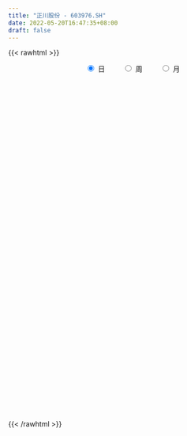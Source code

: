 ```yaml
---
title: "正川股份 - 603976.SH"
date: 2022-05-20T16:47:35+08:00
draft: false
---
```

{{< rawhtml >}}
    <div style="text-align: center">
        <label style="padding: 1rem;"><input style="margin-right: .5rem" type="radio" name="period" value="D" checked onclick="period_change(this)">日</label>
        <label style="padding: 1rem;"><input style="margin-right: .5rem" type="radio" name="period" value="W" onclick="period_change(this)">周</label>
        <label style="padding: 1rem;"><input style="margin-right: .5rem" type="radio" name="period" value="M" onclick="period_change(this)">月</label>
    </div>
    <div id="chart" style="height: 700px;"></div> 
    <script type="text/javascript">
        const D_v = [36242.34,33178.88,74310.54,69228.46,58680.79,52263.62,34150.06,30809.09,25345.09,22930.46,31707.57,29933.11,36006.37,28295.2,57110.37,65118.75,61621.91,71268.97,39279.17,31324.7,23422.1,16969.8,14783.6,17446.36,16850.04,17268.92,13577.2,12966.2,17384.0,15277.12,26949.19,16673.7,12504.79,11638.0,14075.2,11157.79,11995.8,16326.6,8826.4,15040.6,18112.0,13723.0,9884.0,9890.87,24323.67,16156.0,11538.6,8828.67,15627.87,11372.2,12186.2,14335.4,19395.67,21422.91,20426.4,37076.8,44767.4,53085.8,51595.8,83136.41,69152.92,58910.6,47318.8,29168.0,24895.31,27414.0,19342.8,23779.2,17626.8,23591.0,15110.6,14931.0,15449.0,15750.4,16346.0,13807.2,14582.0,13270.2,14049.03,38254.7,38631.83,25643.2,15574.0,13052.0,10934.63,12266.2,8456.0,11638.0,11105.0,10674.0,12709.0,11448.51,9716.0,6162.0,7449.0,8405.3,10703.3,6664.0,9351.0,5250.0,7481.8,6913.3,7074.83,7765.0,14251.9,9642.5,6410.0,4655.6,6096.0,4873.0,4849.0,5844.4,37437.0,63603.0,55134.3,33464.21,43066.01,41074.0,39434.01,27238.0,26557.54,24872.02,17162.81,23085.0,17114.63,15374.0,20879.03,41459.6,28861.4,23977.03,10767.84,13071.19,12235.19,13546.0,13502.4,34589.43,53785.19,68895.23,48867.19,34571.01,21837.01,24167.41,22062.81,13789.0,18085.39,13040.39,15333.39,21731.79,17024.6,19304.0,15543.8,14303.0,11421.0,9856.0,12629.2,15973.81,17758.81,12387.21,23679.25,13600.73,16143.0,17631.21,16051.0,12226.0,33239.94,21605.0,32234.0,24040.73,21225.4,46280.63,28132.0,34420.0,14855.0,20969.0,17789.0,10151.0,12986.0,14598.0,16204.0,15285.0,8620.89,8836.0,7173.21,7845.0,10000.0,8626.0,8650.0,8860.0,8673.0,8659.4,10657.0,8399.0,6891.0,13660.0,14202.0,8181.0,6737.0,8485.0,6340.8,10130.32,8076.0,13260.0,15271.53,18557.0,22228.27,22101.49,13053.0,14523.74,14269.0,9216.0,11262.4,10188.4,6455.61,10827.0,8609.3,6059.0,6728.0,6856.0,10057.0,6984.0,9912.0,9064.6,6461.0,8368.0,6197.0,5100.0,7367.0,7386.0,6550.0,6776.0,5964.0,8522.4,6964.4,11205.0,14811.24,20797.4,14551.0,20741.73,16688.56,14862.52,9610.0,11926.0,12211.4,8198.0,6982.0,8079.0,5984.0,7318.0,5905.0,8792.99]
const D_histogram = [0.0,0.0714757835,0.3076476847,0.4597439869,0.531615221,0.4684515894,0.3873500065,0.2371089358,0.1778651908,0.0513599197,0.0028064245,-0.0268965583,-0.0029608947,-0.0232347619,0.0173276393,-0.1046177408,-0.3613557783,-0.7016987163,-0.889293532,-0.8952593839,-0.8769279387,-0.8538168665,-0.7854940344,-0.7416787742,-0.7470160027,-0.6886430596,-0.5669393755,-0.445090487,-0.2806604083,-0.1760170055,-0.0424553512,-0.0068012605,0.0249831486,0.0621916329,0.045824354,0.045131806,0.0580263755,0.0077912717,-0.0021772658,-0.0387104543,0.0256194791,0.0221024622,0.0163994115,0.0370293782,0.1380925329,0.1652561583,0.1583402623,0.1485727582,0.0689064224,0.0528326577,0.0632997956,0.0399315015,-0.058393384,-0.1913922227,-0.3661573783,-0.2482273345,-0.12093657,0.0964452422,0.3146448577,0.6839365755,0.8308982239,0.854437,0.7221304912,0.6046466966,0.4942141317,0.3711657788,0.2521962968,0.1414451426,0.0368612169,-0.1292963681,-0.2159139772,-0.2540264867,-0.315957762,-0.2714270052,-0.2244249587,-0.2193078521,-0.2510608176,-0.2966665255,-0.2955574902,-0.1350032034,0.0152711945,0.0280218276,0.0087261435,0.0430882084,0.0625954932,0.0563105784,0.0544823875,0.0426557124,0.0525265294,0.0287728564,-0.0282780773,-0.0603860985,-0.0865267772,-0.0920434523,-0.0751999497,-0.0731328614,-0.0719727225,-0.0795741142,-0.1310159956,-0.1284452396,-0.0765461802,-0.0530729869,-0.0383152891,0.0002877124,0.0913791509,0.0967904481,0.0990489494,0.1047307822,0.0922382633,0.0885825374,0.097475227,0.113544685,0.3168060954,0.500297633,0.6114989873,0.6063495026,0.642671489,0.5497321133,0.5395756411,0.4944546601,0.3884518282,0.2547045047,0.1763685744,0.1409351876,0.0784071732,0.0415628388,0.0386076641,0.1009946667,0.0814972318,-0.0248635115,-0.0811188399,-0.1136841842,-0.1434747531,-0.1492158153,-0.1462620066,-0.0668422973,0.0660664414,0.2828190905,0.3167545209,0.2629588868,0.2144699147,0.096055264,-0.0608370617,-0.1383949147,-0.1758862023,-0.1807928945,-0.1646069129,-0.1114230633,-0.1301193089,-0.1836574764,-0.199011013,-0.2178906672,-0.2189869817,-0.2026368673,-0.217866577,-0.2841419886,-0.2340620534,-0.1750477731,-0.108022862,-0.0551988094,-0.0030698918,0.0510030547,0.0242097382,0.0425305282,0.0867942711,0.1231023483,0.1828725425,0.1918951473,0.142672733,0.2034265296,0.2069329055,0.0711558164,-0.0390286474,-0.1770849213,-0.3390098416,-0.4338819864,-0.4960807304,-0.5391527802,-0.6216330333,-0.5565089036,-0.4514306789,-0.3347239467,-0.2371435766,-0.1669750686,-0.1702542248,-0.1564677009,-0.1023565282,-0.033870249,0.0011843268,0.0498203089,0.129194613,0.1416930994,0.1649038179,0.1141022595,0.1341860741,0.1316086096,0.119129883,0.1186968176,0.118545964,0.1029934739,0.0777299039,-0.0430942694,-0.2154674244,-0.2000250123,-0.0761515336,-0.0138037418,-0.0481391624,-0.0607538525,-0.0027951123,0.035738984,0.0970108573,0.0925200521,0.0915073821,0.0714594328,0.0333486724,0.0037072584,-0.0056786216,-0.0031401125,0.0073846334,0.0357481515,0.0667043838,0.0190151428,-0.0155223436,-0.0642213867,-0.0610232873,-0.0910578233,-0.0935530376,-0.113542824,-0.1017097033,-0.0620227992,-0.0285147797,-0.0937449093,-0.1572404591,-0.3040302595,-0.4410325345,-0.4979808965,-0.5536013512,-0.4197789654,-0.2881477016,-0.1762587281,-0.0771021022,0.0313880943,0.1099753149,0.1801276642,0.223674381,0.2624306753,0.2706657352,0.2619129624,0.237907191,0.25802598]
const D_fast = [0.0,0.0893447293,0.4024285517,0.6694608507,0.8742358901,0.9281851558,0.9439210745,0.8529572378,0.8381797904,0.7245144993,0.6766626102,0.6402354879,0.6634309278,0.6373483701,0.6822426812,0.5341428658,0.1870658838,-0.3287017333,-0.7386199321,-0.9684006299,-1.1693011694,-1.3596443138,-1.4876949903,-1.6292994236,-1.8213906529,-1.9351784746,-1.9552096344,-1.9446333677,-1.850368391,-1.7897292396,-1.6667814231,-1.6328276475,-1.5947974513,-1.5420410588,-1.5469522492,-1.5363618456,-1.5089606822,-1.5572479681,-1.567760822,-1.6139716242,-1.543236821,-1.5412282223,-1.5428314202,-1.5129441089,-1.377357821,-1.308880156,-1.2762109864,-1.248835301,-1.3112750312,-1.3141406314,-1.2878485447,-1.3012339633,-1.4141571949,-1.5950040892,-1.8613085895,-1.8054353792,-1.7083787572,-1.4668856344,-1.1700248045,-0.6297489429,-0.2750627385,-0.0379147124,0.0103114016,0.0439892812,0.0571102492,0.026853341,-0.0290670668,-0.1044569354,-0.1998255568,-0.3983072339,-0.5389033373,-0.6405224685,-0.7814431842,-0.8047691788,-0.8138733719,-0.8635832284,-0.9581013982,-1.0778737376,-1.1506540748,-1.0238505889,-0.8697583924,-0.8500023023,-0.8671164505,-0.8219823336,-0.7868261755,-0.7790334456,-0.7672410396,-0.7684037867,-0.7454013373,-0.7619617962,-0.8260822493,-0.8732867951,-0.9210591681,-0.9495867063,-0.9515431912,-0.9677593181,-0.9845923599,-1.0120872802,-1.0962831604,-1.1258237144,-1.0930612,-1.0828562535,-1.0776773779,-1.0390024483,-0.925066222,-0.8954573129,-0.8684365742,-0.8365720459,-0.826004999,-0.8075150905,-0.7742535941,-0.7297979649,-0.4473350307,-0.1387690847,0.1253070163,0.2717449073,0.4687347659,0.5132284185,0.6379658567,0.7164585406,0.7075686658,0.6374974685,0.6032536818,0.6030540918,0.5601278708,0.533674246,0.5403709874,0.6280066567,0.6288835297,0.5163069085,0.4397718701,0.3787854797,0.3131262226,0.2700812065,0.2364695136,0.2991786486,0.4486039976,0.7360614193,0.84918548,0.8611295676,0.8662580742,0.7718572395,0.5997556484,0.4875990667,0.4061362285,0.3560313127,0.331065566,0.3563936498,0.3051675769,0.2057150404,0.1406087506,0.0672564295,0.0114133696,-0.0228957328,-0.0925920867,-0.2299029955,-0.2383385736,-0.2230862366,-0.1830670411,-0.1440426908,-0.0926812461,-0.025857536,-0.0465984179,-0.0176449959,0.0483173148,0.1154009791,0.220889309,0.2778857006,0.2643314696,0.3759418986,0.4311815008,0.3131933658,0.1932517402,0.0109242359,-0.2357531448,-0.4390957861,-0.6253147127,-0.8031749576,-1.041063469,-1.1150665652,-1.1228460102,-1.0898202648,-1.0515257888,-1.0231010479,-1.0689437603,-1.0942741617,-1.065752121,-1.0057334041,-0.9703827465,-0.9092916873,-0.7976187299,-0.7496969686,-0.6852602956,-0.7075362892,-0.653905956,-0.6235812682,-0.6062775239,-0.577036385,-0.5475507476,-0.5373548693,-0.5431859632,-0.674783704,-0.901023715,-0.935587556,-0.8307519607,-0.7718551044,-0.8182253155,-0.8460284688,-0.7887685066,-0.7412996643,-0.6557750767,-0.6371358689,-0.6152716934,-0.6174547845,-0.6472283768,-0.6759429762,-0.6867485116,-0.6849950306,-0.6726241264,-0.6353235703,-0.5876912422,-0.6306266974,-0.6690447697,-0.7337991595,-0.7458568819,-0.7986558737,-0.8245393474,-0.8729148399,-0.8865091449,-0.8623279407,-0.8359486161,-0.924614973,-1.0274206376,-1.2502180028,-1.4974784115,-1.6789219976,-1.8729427902,-1.8440651457,-1.7844708072,-1.7166465158,-1.6367654154,-1.5204281953,-1.414347146,-1.2991628806,-1.1996975686,-1.0953336055,-1.0194321118,-0.962706644,-0.9272356176,-0.8426103336]
const D_slow = [0.0,0.0178689459,0.094780867,0.2097168638,0.342620669,0.4597335664,0.556571068,0.615848302,0.6603145996,0.6731545796,0.6738561857,0.6671320461,0.6663918225,0.660583132,0.6649150418,0.6387606066,0.5484216621,0.372996983,0.1506736,-0.073141246,-0.2923732307,-0.5058274473,-0.7022009559,-0.8876206495,-1.0743746501,-1.246535415,-1.3882702589,-1.4995428806,-1.5697079827,-1.6137122341,-1.6243260719,-1.626026387,-1.6197805999,-1.6042326917,-1.5927766032,-1.5814936516,-1.5669870578,-1.5650392398,-1.5655835563,-1.5752611698,-1.5688563001,-1.5633306845,-1.5592308317,-1.5499734871,-1.5154503539,-1.4741363143,-1.4345512487,-1.3974080592,-1.3801814536,-1.3669732891,-1.3511483402,-1.3411654649,-1.3557638109,-1.4036118665,-1.4951512111,-1.5572080447,-1.5874421872,-1.5633308767,-1.4846696622,-1.3136855184,-1.1059609624,-0.8923517124,-0.7118190896,-0.5606574155,-0.4371038825,-0.3443124378,-0.2812633636,-0.245902078,-0.2366867738,-0.2690108658,-0.3229893601,-0.3864959818,-0.4654854223,-0.5333421736,-0.5894484132,-0.6442753763,-0.7070405806,-0.781207212,-0.8550965846,-0.8888473854,-0.8850295868,-0.8780241299,-0.875842594,-0.8650705419,-0.8494216686,-0.835344024,-0.8217234272,-0.8110594991,-0.7979278667,-0.7907346526,-0.797804172,-0.8129006966,-0.8345323909,-0.857543254,-0.8763432414,-0.8946264568,-0.9126196374,-0.9325131659,-0.9652671648,-0.9973784747,-1.0165150198,-1.0297832665,-1.0393620888,-1.0392901607,-1.016445373,-0.992247761,-0.9674855236,-0.9413028281,-0.9182432622,-0.8960976279,-0.8717288211,-0.8433426499,-0.764141126,-0.6390667178,-0.486191971,-0.3346045953,-0.1739367231,-0.0365036948,0.0983902155,0.2220038806,0.3191168376,0.3827929638,0.4268851074,0.4621189043,0.4817206976,0.4921114073,0.5017633233,0.52701199,0.5473862979,0.54117042,0.52089071,0.492469664,0.4566009757,0.4192970219,0.3827315202,0.3660209459,0.3825375562,0.4532423289,0.5324309591,0.5981706808,0.6517881595,0.6758019755,0.66059271,0.6259939814,0.5820224308,0.5368242072,0.4956724789,0.4678167131,0.4352868859,0.3893725168,0.3396197635,0.2851470967,0.2304003513,0.1797411345,0.1252744903,0.0542389931,-0.0042765202,-0.0480384635,-0.075044179,-0.0888438814,-0.0896113543,-0.0768605907,-0.0708081561,-0.0601755241,-0.0384769563,-0.0077013692,0.0380167664,0.0859905533,0.1216587365,0.1725153689,0.2242485953,0.2420375494,0.2322803876,0.1880091572,0.1032566968,-0.0052137998,-0.1292339824,-0.2640221774,-0.4194304357,-0.5585576616,-0.6714153314,-0.755096318,-0.8143822122,-0.8561259793,-0.8986895355,-0.9378064608,-0.9633955928,-0.9718631551,-0.9715670734,-0.9591119961,-0.9268133429,-0.891390068,-0.8501641135,-0.8216385487,-0.7880920301,-0.7551898777,-0.725407407,-0.6957332026,-0.6660967116,-0.6403483431,-0.6209158671,-0.6316894345,-0.6855562906,-0.7355625437,-0.7546004271,-0.7580513625,-0.7700861531,-0.7852746163,-0.7859733943,-0.7770386483,-0.752785934,-0.729655921,-0.7067790755,-0.6889142173,-0.6805770492,-0.6796502346,-0.68106989,-0.6818549181,-0.6800087598,-0.6710717219,-0.6543956259,-0.6496418402,-0.6535224261,-0.6695777728,-0.6848335946,-0.7075980504,-0.7309863098,-0.7593720158,-0.7847994417,-0.8003051415,-0.8074338364,-0.8308700637,-0.8701801785,-0.9461877434,-1.056445877,-1.1809411011,-1.3193414389,-1.4242861803,-1.4963231057,-1.5403877877,-1.5596633132,-1.5518162896,-1.5243224609,-1.4792905449,-1.4233719496,-1.3577642808,-1.290097847,-1.2246196064,-1.1651428086,-1.1006363136]
const D_data = [['2021-05-11', 44.55, 44.46, 42.72, 44.55],['2021-05-12', 43.84, 45.58, 43.61, 46.1],['2021-05-13', 45.05, 48.64, 44.66, 50.0],['2021-05-14', 48.0, 48.97, 47.4, 50.41],['2021-05-17', 49.95, 49.01, 48.87, 50.98],['2021-05-18', 49.01, 47.8, 46.21, 49.01],['2021-05-19', 47.8, 47.6, 47.12, 48.46],['2021-05-20', 46.8, 46.44, 46.18, 47.99],['2021-05-21', 46.46, 47.27, 45.55, 47.3],['2021-05-24', 46.89, 46.11, 46.0, 46.94],['2021-05-25', 47.4, 46.73, 46.5, 47.97],['2021-05-26', 46.0, 46.84, 45.5, 47.58],['2021-05-27', 46.5, 47.58, 45.98, 47.8],['2021-05-28', 47.58, 47.12, 47.01, 47.97],['2021-05-31', 47.6, 48.03, 47.59, 48.94],['2021-06-01', 43.81, 45.83, 43.81, 46.87],['2021-06-02', 45.38, 43.01, 43.0, 45.5],['2021-06-03', 42.9, 39.98, 39.28, 42.9],['2021-06-04', 40.0, 39.86, 39.13, 40.67],['2021-06-07', 39.3, 40.9, 39.25, 41.17],['2021-06-08', 41.19, 40.5, 40.0, 41.39],['2021-06-09', 40.86, 39.92, 39.73, 40.86],['2021-06-10', 39.92, 39.99, 39.7, 40.19],['2021-06-11', 40.04, 39.26, 39.16, 40.05],['2021-06-15', 39.23, 38.01, 38.0, 39.23],['2021-06-16', 37.76, 38.21, 37.76, 39.36],['2021-06-17', 38.21, 38.8, 38.02, 38.83],['2021-06-18', 38.84, 38.85, 38.33, 39.3],['2021-06-21', 38.94, 39.65, 38.93, 39.71],['2021-06-22', 40.0, 39.22, 38.93, 40.67],['2021-06-23', 39.5, 39.91, 38.6, 40.86],['2021-06-24', 39.94, 38.89, 38.86, 39.94],['2021-06-25', 38.9, 38.8, 38.3, 39.1],['2021-06-28', 38.7, 38.86, 38.38, 39.37],['2021-06-29', 39.1, 38.06, 38.03, 39.1],['2021-06-30', 38.05, 38.02, 37.8, 38.38],['2021-07-01', 38.4, 38.04, 38.0, 38.66],['2021-07-02', 38.04, 36.95, 36.75, 38.35],['2021-07-05', 36.95, 37.07, 36.66, 37.37],['2021-07-06', 37.1, 36.37, 36.0, 37.28],['2021-07-07', 36.36, 37.48, 36.06, 38.1],['2021-07-08', 37.48, 36.59, 36.55, 37.5],['2021-07-09', 36.6, 36.33, 36.24, 36.9],['2021-07-12', 36.33, 36.5, 36.18, 36.66],['2021-07-13', 36.52, 37.69, 36.52, 38.0],['2021-07-14', 37.69, 37.02, 36.88, 37.79],['2021-07-15', 37.3, 36.57, 36.35, 37.3],['2021-07-16', 36.55, 36.41, 36.35, 36.72],['2021-07-19', 36.36, 35.18, 35.0, 36.63],['2021-07-20', 35.18, 35.57, 35.17, 36.0],['2021-07-21', 36.0, 35.74, 35.37, 36.0],['2021-07-22', 35.71, 35.13, 35.06, 35.71],['2021-07-23', 35.14, 33.66, 33.56, 35.27],['2021-07-26', 33.66, 32.3, 31.6, 33.78],['2021-07-27', 32.51, 30.51, 30.4, 32.86],['2021-07-28', 30.06, 33.56, 29.27, 33.56],['2021-07-29', 33.56, 33.97, 32.23, 35.56],['2021-07-30', 33.6, 35.8, 32.3, 37.28],['2021-08-02', 36.4, 36.94, 36.4, 37.88],['2021-08-03', 36.48, 40.63, 35.96, 40.63],['2021-08-04', 40.58, 39.68, 38.5, 40.58],['2021-08-05', 39.68, 39.13, 39.0, 42.13],['2021-08-06', 38.94, 37.4, 36.71, 39.0],['2021-08-09', 37.3, 37.35, 36.68, 37.96],['2021-08-10', 37.21, 37.19, 36.73, 37.89],['2021-08-11', 37.2, 36.69, 36.24, 37.2],['2021-08-12', 36.35, 36.29, 36.18, 36.95],['2021-08-13', 36.55, 35.89, 35.06, 36.55],['2021-08-16', 35.77, 35.42, 35.29, 36.46],['2021-08-17', 35.42, 33.84, 33.7, 35.58],['2021-08-18', 33.66, 33.97, 33.51, 34.56],['2021-08-19', 33.97, 34.0, 33.71, 34.49],['2021-08-20', 33.67, 33.14, 32.7, 34.07],['2021-08-23', 33.14, 34.12, 33.05, 34.46],['2021-08-24', 34.07, 34.12, 34.04, 34.78],['2021-08-25', 33.7, 33.47, 33.36, 34.12],['2021-08-26', 33.76, 32.65, 32.52, 33.76],['2021-08-27', 32.65, 31.94, 31.9, 32.99],['2021-08-30', 32.0, 32.05, 31.7, 32.88],['2021-08-31', 32.02, 34.19, 31.99, 34.5],['2021-09-01', 34.2, 34.73, 33.5, 35.8],['2021-09-02', 34.2, 33.34, 33.3, 34.2],['2021-09-03', 33.3, 32.81, 32.73, 33.6],['2021-09-06', 32.81, 33.42, 32.5, 33.78],['2021-09-07', 33.5, 33.3, 33.03, 33.69],['2021-09-08', 33.11, 32.94, 32.8, 33.55],['2021-09-09', 32.77, 32.9, 32.75, 33.16],['2021-09-10', 32.72, 32.66, 32.35, 33.07],['2021-09-13', 32.9, 32.85, 32.7, 33.31],['2021-09-14', 32.4, 32.31, 32.3, 32.99],['2021-09-15', 32.33, 31.56, 31.36, 32.33],['2021-09-16', 31.0, 31.48, 31.0, 32.2],['2021-09-17', 31.85, 31.22, 30.88, 31.85],['2021-09-22', 31.2, 31.2, 30.79, 31.5],['2021-09-23', 31.15, 31.32, 31.15, 31.73],['2021-09-24', 31.24, 31.0, 30.88, 31.44],['2021-09-27', 30.6, 30.81, 30.6, 31.65],['2021-09-28', 30.58, 30.49, 30.3, 30.82],['2021-09-29', 30.31, 29.56, 29.52, 30.58],['2021-09-30', 30.12, 29.86, 29.69, 30.21],['2021-10-08', 29.86, 30.4, 29.7, 30.41],['2021-10-11', 30.33, 30.05, 29.92, 30.77],['2021-10-12', 30.16, 29.86, 29.71, 30.38],['2021-10-13', 29.86, 30.14, 29.67, 30.4],['2021-10-14', 30.14, 31.04, 30.06, 31.32],['2021-10-15', 30.81, 30.16, 30.15, 30.91],['2021-10-18', 30.47, 30.08, 29.79, 30.47],['2021-10-19', 29.9, 30.09, 29.9, 30.21],['2021-10-20', 30.09, 29.79, 29.71, 30.12],['2021-10-21', 29.75, 29.8, 29.73, 30.13],['2021-10-22', 29.83, 29.92, 29.8, 30.09],['2021-10-25', 29.85, 30.04, 29.85, 30.24],['2021-10-26', 30.65, 33.04, 30.61, 33.04],['2021-10-27', 33.48, 34.07, 32.1, 34.5],['2021-10-28', 33.41, 34.33, 32.53, 35.67],['2021-10-29', 34.35, 33.59, 33.2, 34.35],['2021-11-01', 33.45, 34.66, 32.77, 35.28],['2021-11-02', 34.0, 33.35, 33.04, 35.55],['2021-11-03', 33.33, 34.55, 33.32, 35.0],['2021-11-04', 34.82, 34.4, 34.04, 34.93],['2021-11-05', 34.3, 33.62, 33.33, 34.4],['2021-11-08', 33.31, 32.93, 32.01, 33.31],['2021-11-09', 32.91, 33.28, 32.66, 33.47],['2021-11-10', 33.28, 33.7, 32.87, 34.18],['2021-11-11', 33.61, 33.25, 33.25, 34.08],['2021-11-12', 33.48, 33.42, 32.78, 33.53],['2021-11-15', 33.42, 33.84, 33.39, 34.2],['2021-11-16', 33.78, 34.95, 33.55, 35.3],['2021-11-17', 34.7, 34.19, 33.9, 35.09],['2021-11-18', 33.75, 32.86, 32.82, 33.9],['2021-11-19', 32.7, 33.08, 32.55, 33.21],['2021-11-22', 33.07, 33.13, 32.55, 33.29],['2021-11-23', 33.18, 32.96, 32.8, 33.53],['2021-11-24', 32.83, 33.11, 32.6, 33.26],['2021-11-25', 33.0, 33.15, 32.88, 33.4],['2021-11-26', 33.4, 34.3, 33.2, 34.52],['2021-11-29', 35.51, 35.6, 34.83, 37.3],['2021-11-30', 35.6, 37.8, 35.03, 39.0],['2021-12-01', 37.0, 36.5, 36.5, 38.19],['2021-12-02', 35.86, 35.66, 35.57, 36.86],['2021-12-03', 35.66, 35.73, 35.15, 35.92],['2021-12-06', 35.28, 34.62, 34.34, 35.64],['2021-12-07', 34.5, 33.5, 33.2, 34.8],['2021-12-08', 33.72, 33.87, 33.06, 33.93],['2021-12-09', 33.83, 34.02, 33.7, 34.54],['2021-12-10', 34.02, 34.25, 33.8, 34.54],['2021-12-13', 34.3, 34.48, 33.62, 34.76],['2021-12-14', 34.47, 35.09, 34.46, 35.78],['2021-12-15', 35.09, 34.25, 34.25, 35.36],['2021-12-16', 34.1, 33.55, 33.47, 34.5],['2021-12-17', 33.53, 33.74, 33.13, 33.95],['2021-12-20', 33.72, 33.48, 33.47, 34.34],['2021-12-21', 33.0, 33.51, 32.88, 33.67],['2021-12-22', 33.21, 33.63, 33.2, 33.76],['2021-12-23', 33.61, 33.09, 33.01, 33.71],['2021-12-24', 33.02, 32.04, 32.03, 33.09],['2021-12-27', 32.04, 33.25, 32.04, 33.61],['2021-12-28', 33.26, 33.49, 32.97, 33.7],['2021-12-29', 33.3, 33.81, 33.18, 34.79],['2021-12-30', 33.82, 33.88, 33.75, 34.4],['2021-12-31', 34.18, 34.12, 34.02, 34.65],['2022-01-04', 34.51, 34.44, 34.0, 34.55],['2022-01-05', 34.69, 33.52, 33.33, 34.69],['2022-01-06', 33.64, 34.08, 33.27, 34.11],['2022-01-07', 34.07, 34.62, 33.79, 35.65],['2022-01-10', 35.2, 34.82, 34.21, 35.48],['2022-01-11', 34.77, 35.5, 34.36, 35.66],['2022-01-12', 35.58, 35.21, 34.89, 35.79],['2022-01-13', 35.0, 34.52, 34.36, 35.31],['2022-01-14', 34.61, 36.09, 34.12, 36.49],['2022-01-17', 36.09, 35.74, 35.11, 36.3],['2022-01-18', 35.5, 33.78, 33.63, 35.79],['2022-01-19', 33.53, 33.48, 33.31, 34.11],['2022-01-20', 33.64, 32.4, 32.34, 34.14],['2022-01-21', 32.38, 31.1, 31.05, 32.57],['2022-01-24', 31.11, 30.94, 30.57, 31.48],['2022-01-25', 31.72, 30.54, 30.25, 31.77],['2022-01-26', 30.54, 30.05, 29.62, 31.09],['2022-01-27', 30.0, 28.7, 28.69, 30.17],['2022-01-28', 28.89, 29.96, 28.89, 30.52],['2022-02-07', 30.32, 30.43, 30.16, 30.7],['2022-02-08', 31.25, 30.76, 30.03, 31.25],['2022-02-09', 30.76, 30.76, 30.36, 30.83],['2022-02-10', 30.83, 30.59, 30.25, 31.18],['2022-02-11', 30.6, 29.59, 29.5, 30.6],['2022-02-14', 29.17, 29.57, 29.17, 30.1],['2022-02-15', 29.57, 30.02, 29.57, 30.22],['2022-02-16', 30.14, 30.34, 29.9, 30.55],['2022-02-17', 30.31, 30.05, 29.96, 30.49],['2022-02-18', 29.88, 30.33, 29.69, 30.49],['2022-02-21', 30.18, 31.0, 30.18, 31.17],['2022-02-22', 30.83, 30.39, 30.1, 30.84],['2022-02-23', 30.4, 30.62, 30.22, 30.75],['2022-02-24', 30.56, 29.61, 29.3, 30.78],['2022-02-25', 29.32, 30.4, 29.32, 30.71],['2022-02-28', 30.31, 30.16, 29.66, 30.78],['2022-03-01', 30.14, 29.99, 29.7, 30.5],['2022-03-02', 29.77, 30.1, 29.45, 30.25],['2022-03-03', 30.13, 30.1, 30.01, 30.58],['2022-03-04', 29.85, 29.86, 29.72, 30.66],['2022-03-07', 29.86, 29.61, 29.44, 30.2],['2022-03-08', 29.5, 27.94, 27.55, 29.5],['2022-03-09', 28.14, 26.3, 25.52, 28.15],['2022-03-10', 27.01, 27.96, 27.01, 28.32],['2022-03-11', 27.9, 29.48, 27.46, 29.75],['2022-03-14', 29.48, 29.07, 29.0, 30.71],['2022-03-15', 28.98, 27.8, 27.8, 29.48],['2022-03-16', 27.99, 27.79, 26.32, 28.46],['2022-03-17', 27.81, 28.66, 27.81, 29.28],['2022-03-18', 28.67, 28.58, 28.2, 28.89],['2022-03-21', 28.56, 29.08, 28.56, 29.44],['2022-03-22', 29.12, 28.38, 28.06, 29.28],['2022-03-23', 28.38, 28.38, 28.0, 28.61],['2022-03-24', 28.05, 28.05, 27.7, 28.35],['2022-03-25', 28.3, 27.61, 27.59, 28.57],['2022-03-28', 27.69, 27.45, 27.01, 27.91],['2022-03-29', 27.45, 27.5, 27.16, 27.89],['2022-03-30', 27.6, 27.53, 27.13, 27.69],['2022-03-31', 27.5, 27.57, 27.31, 28.4],['2022-04-01', 27.42, 27.82, 27.12, 27.94],['2022-04-06', 27.83, 27.96, 27.56, 28.57],['2022-04-07', 27.85, 26.87, 26.75, 28.02],['2022-04-08', 26.8, 26.72, 26.3, 27.17],['2022-04-11', 26.91, 26.19, 26.02, 27.48],['2022-04-12', 26.2, 26.57, 25.76, 26.6],['2022-04-13', 26.51, 25.92, 25.8, 26.51],['2022-04-14', 26.05, 26.0, 25.84, 26.34],['2022-04-15', 25.83, 25.53, 25.4, 25.94],['2022-04-18', 25.5, 25.71, 24.6, 25.96],['2022-04-19', 25.7, 26.02, 25.31, 26.3],['2022-04-20', 26.1, 25.99, 25.81, 26.3],['2022-04-21', 24.84, 24.5, 24.28, 25.99],['2022-04-22', 24.6, 23.95, 23.63, 24.76],['2022-04-25', 24.06, 22.02, 21.91, 24.06],['2022-04-26', 22.1, 20.93, 20.9, 22.47],['2022-04-27', 20.72, 20.87, 19.6, 20.93],['2022-04-28', 20.67, 19.98, 19.73, 20.94],['2022-04-29', 20.13, 21.98, 20.13, 21.98],['2022-05-05', 22.23, 22.18, 21.53, 22.47],['2022-05-06', 21.85, 22.19, 21.58, 22.8],['2022-05-09', 22.08, 22.28, 21.8, 22.62],['2022-05-10', 22.06, 22.72, 22.0, 22.86],['2022-05-11', 23.32, 22.69, 22.58, 23.39],['2022-05-12', 22.51, 22.89, 22.08, 23.06],['2022-05-13', 23.19, 22.82, 22.5, 23.28],['2022-05-16', 22.89, 22.98, 22.81, 23.45],['2022-05-17', 23.04, 22.75, 22.33, 23.1],['2022-05-18', 22.75, 22.57, 22.55, 23.23],['2022-05-19', 22.48, 22.32, 22.1, 22.51],['2022-05-20', 22.29, 22.9, 22.21, 23.13]]
const W_v = [494.9,11079.79,521103.75,309535.77,155283.06,106635.28,340197.28,179684.28,102685.3,96099.08,109048.52,98490.05,51552.4,49235.09,48766.6,41819.97,64923.84,91493.99,39033.5,101733.14,139789.91,59246.2,45951.44,46219.86,15024.51,9130.86,37277.98,72054.68,55004.74,80256.07,93403.59,116570.28,171271.38,108786.32,82522.96,106282.13,252537.67,101216.42,130804.66,149958.17,90104.52,68097.01,52082.07,67870.45,102360.35,116352.73,68521.12,70652.34,37884.36,42313.47,34520.49,31180.13,33101.11,37295.33,73539.04,35066.73,24707.77,36109.1,55638.16,48936.72,40595.94,58542.1,122102.79,62383.62,86777.86,286298.21,344623.71,144081.68,175971.7,108194.29,435624.61,191365.78,211480.75,269756.47,201778.54,244548.99,296450.48,249091.08,386516.83,353997.09,185289.77,147990.35,117750.89,71137.64,63479.7,23631.29,53577.79,49351.9,37189.03,39063.57,39049.35,48576.98,73521.67,39587.53,47603.72,32573.32,64083.09,210101.29,83446.41,82646.81,56983.36,173759.44,135248.1,189984.94,167897.91,163023.32,207726.18,14668.2,63450.64,148112.34,269170.42,118721.66,76783.27,174495.04,378752.12,258899.68,198359.81,118994.13,459368.17,265200.17,175318.63,188052.34,123674.95,156340.78,176324.69,117705.18,154468.51,299424.02,158506.04,123983.08,86989.4,105703.92,65631.2,75741.12,77411.4,143707.96,115570.74,173785.04,772689.14,804288.74,347266.2399999999,547009.4,639380.2,579458.1299999999,329133.03,598525.26,639953.3800000001,653463.4199999999,628021.04,786250.05,672853.8100000001,443197.95,430089.9600000001,267979.81,220998.96,197135.8,420510.63,715546.5599999999,328716.14,110255.36,765205.34,839249.1,672647.6,579605.64,517230.37,324847.48,285180.8,561707.89,496949.53,391651.42,492604.22,254572.74,285721.84,198680.16,194287.25,208434.78,155055.04,148750.49,104093.98,229451.09,168973.36,124623.03,108817.27,108221.12,426442.61,194620.71,167803.99,278838.92,415232.83,97211.81,247259.55,201248.65,148872.71,294399.17,103946.56,60662.36,88788.8,65193.39,65586.0,70737.81,72917.34,176779.31,310114.53,124599.31,86708.4,73755.8,132152.76,56346.83,55652.51,22016.3,31968.3,7481.8,45647.53,26883.6,195482.91,177369.56,97608.46,125944.9,86944.21,227955.63,91145.0,88937.58,64183.01,83569.0,79148.15,145385.76,116165.0,69224.0,42475.1,43468.4,53809.0,39874.12,77392.8,73163.23,47342.71,36684.0,25437.6,34418.0,34776.8,82106.37,31551.08,48927.4,36078.99]
const W_histogram = [0.0,0.7427674074,0.9305878502,0.9877359891,0.8863860613,0.5985684275,0.6640814329,0.4537349403,0.2528682709,0.0187125223,-0.0787185017,-0.3408835854,-0.6026976398,-0.6949651325,-0.8110429455,-0.8472488622,-0.8322247927,-0.7188300852,-0.6455915549,-0.502382981,-0.3726519051,-0.3667796891,-0.4845475135,-0.6282175685,-0.6692462208,-0.6236558623,-0.5358152347,-0.3584039979,-0.2880098253,-0.2478331997,0.0125060363,0.1210622739,0.3567611204,0.3097458539,0.3780236338,0.5119031807,0.5555157262,0.5638105973,0.5845933245,0.4097429222,0.3345946411,0.1404708595,-0.0748893585,-0.1635392533,-0.2477897732,-0.1913246695,-0.1550591699,-0.1720712506,-0.2609000505,-0.2810966801,-0.3082497406,-0.3269219995,-0.3057907158,-0.2500389296,-0.2077043833,-0.1667057484,-0.1276819021,-0.2076071919,-0.2074402276,-0.1792961239,-0.1132532281,-0.0335970343,0.0668809521,0.0892828549,0.1930836191,0.4497846355,0.5754599227,0.6186799005,0.5592729848,0.5609001213,0.5937451269,0.5983392692,0.5962257377,0.5105151124,0.3732161761,0.3775593454,0.3139351683,0.1882811352,0.251097874,0.3065490959,0.3607152024,0.3316376796,0.1685985551,0.0595752958,-0.0925670003,-0.1658696276,-0.3122016817,-0.4284948833,-0.5043944144,-0.4887230211,-0.5426040263,-0.4895754987,-0.3775328607,-0.3025394933,-0.2362810714,-0.1860330716,-0.1309334182,-0.0272451696,-0.0080444899,-0.1415769217,-0.184929485,-0.0423996501,0.098430522,0.3414206218,0.4341624873,0.5168186779,0.4818710585,0.4347508498,0.4106067138,0.5215215599,0.5808932882,0.5490604571,0.5383755253,0.6637723034,0.9829007556,0.7756213565,0.586312204,0.4054561936,0.205518807,-0.2832453316,-0.6120243676,-0.7630004511,-0.8688800964,-0.9668198386,-0.9504901625,-0.9764893808,-0.8696393102,-0.7844643573,-0.6040944573,-0.577323196,-0.5696544794,-0.4919949384,-0.428516361,-0.3781788798,-0.3030167481,-0.218716231,-0.0952433827,0.0769227054,0.5940275928,0.7213030326,0.6826850563,0.8584771974,1.2049785939,1.2632888442,1.5314785477,2.1055540813,3.8752902689,4.1044412878,4.9046030506,6.7429314937,7.3077851821,6.0243950471,4.456867081,2.9414206479,1.3515114658,-0.3865505511,-1.3136479016,-0.6534664596,-0.9836335959,-0.8480466156,0.3733649303,0.1218974449,0.1795073866,-0.3429693807,-0.5777978516,-1.3469941079,-1.9058414935,-0.9312623928,-0.6873284733,-0.862191993,-0.8579486019,-1.1421137553,-1.7547275411,-2.3661828751,-2.5491695373,-3.5559384273,-4.050081197,-4.5602186153,-4.8589398492,-4.6910313876,-4.4194395002,-4.2145713321,-3.9385073105,-3.3573732161,-2.4082300981,-1.8951256812,-1.4674551532,-0.8099181555,-0.2240852116,-0.0637535493,0.3449274528,0.5105349005,0.6128609039,0.2150188021,-0.0509278682,-0.2080222422,-0.2652064754,-0.3710386115,-0.4224730167,-0.3914804354,-0.4901606237,-0.3517586619,-0.1056732704,-0.0032262779,-0.0753060415,-0.1539082379,-0.1000247596,-0.0307925284,-0.0378238683,-0.0143433844,-0.0316491254,0.0336741233,0.0975087416,0.1568417567,0.459412511,0.6652353187,0.7834345475,0.829796737,0.9263667603,1.0606340531,1.0233639496,0.9401019701,0.7542922018,0.753459506,0.7660613114,0.8465801198,0.5512554252,0.2802822958,0.087277896,0.0238990778,0.0022771798,-0.0309727992,-0.0594865957,-0.1165867077,-0.1928123979,-0.2012854516,-0.2499906633,-0.3265332149,-0.4406558384,-0.5962349717,-0.6291610795,-0.5552472021,-0.4520769738]
const W_fast = [0.0,0.9284592593,1.3489266646,1.6530088007,1.7732553883,1.6350798614,1.866613225,1.7697004675,1.6320508658,1.4025732477,1.2854625983,0.9380766183,0.525588154,0.2595793782,-0.0592591713,-0.3072773035,-0.5003094321,-0.5666222459,-0.6547816044,-0.6371687758,-0.6006006761,-0.6864233824,-0.9253280852,-1.2260525323,-1.4343927398,-1.5447163469,-1.590829528,-1.5030192907,-1.5046275743,-1.5264092487,-1.2629435036,-1.1241216976,-0.7992325709,-0.768811374,-0.6060276856,-0.3441723435,-0.1616808665,-0.0124333461,0.1544977123,0.0820830405,0.0905834197,-0.068422647,-0.3025052047,-0.4320399128,-0.578237876,-0.5696039397,-0.5721032325,-0.6321331259,-0.7861869384,-0.876657738,-0.9808732336,-1.0812759925,-1.1365923877,-1.1433503339,-1.1529418834,-1.1536196856,-1.1465163149,-1.2783434026,-1.3300364952,-1.3467164226,-1.3089868337,-1.2377298985,-1.1205316741,-1.0758090575,-0.9237373886,-0.5545902134,-0.2850499454,-0.0871599926,-0.006748662,0.1351035047,0.3163847921,0.4705637517,0.6175066546,0.6594248075,0.6154299152,0.7141629208,0.7290225358,0.6504387864,0.7760299938,0.9081184897,1.0524633968,1.1062952939,0.9854058082,0.8912763728,0.7159923267,0.6012222925,0.3768398179,0.1534228955,-0.0485752392,-0.1550846012,-0.344616613,-0.41398196,-0.3963225372,-0.3969640431,-0.3897758891,-0.3860361572,-0.3636698583,-0.2667929021,-0.249603345,-0.4185300071,-0.5081149417,-0.3761850193,-0.2107472167,0.1175980385,0.3188805258,0.5307413859,0.6162615312,0.677829035,0.7563365774,0.9976318135,1.2022268638,1.307659147,1.4315680965,1.7229079504,2.2877615915,2.2743875315,2.23165643,2.1521644681,2.0036067832,1.4440313117,0.9622461838,0.6205199875,0.2974203182,-0.0422243837,-0.2635172483,-0.5336388117,-0.6441985687,-0.7551397051,-0.7257934194,-0.8433529571,-0.9780978604,-1.023437054,-1.0670875669,-1.1112948056,-1.1118868609,-1.0822654015,-0.9826033989,-0.7912066344,-0.1255948488,0.1820063491,0.3140596368,0.7044710773,1.3522171223,1.7263495836,2.3774089241,3.477872978,6.2164317328,7.4716930736,9.4980055991,13.0220669156,15.4138668996,15.6365755264,15.1832643305,14.4031730594,13.1511417437,11.316442089,10.0609327631,10.5577475903,9.9816720549,9.9052473813,11.2200001598,10.9990070357,11.1014938241,10.4932747115,10.1139967777,9.0080519944,7.9727442355,8.714507738,8.7866095392,8.3961980212,8.1859542618,7.6162606696,6.5649649985,5.3619639457,4.5416848992,2.6459314024,1.1392683334,-0.5109237387,-2.0243799349,-3.0292293202,-3.8624973078,-4.7112719727,-5.4198347788,-5.6780439884,-5.330958395,-5.2916353984,-5.2308286587,-4.7757711998,-4.2459595588,-4.1015662839,-3.6066534185,-3.3134122457,-3.0578710164,-3.4019584177,-3.680637055,-3.8897369896,-4.0132228416,-4.2118146305,-4.3688672899,-4.4357448175,-4.6569651617,-4.6065028654,-4.3868357915,-4.2851953685,-4.3761016425,-4.4931808983,-4.4643036099,-4.4027695108,-4.4192568177,-4.3993621799,-4.4245802024,-4.3508384228,-4.2626266191,-4.1640831648,-3.7466592827,-3.3745276454,-3.0604697798,-2.806658406,-2.4784966927,-2.0790708865,-1.8605000027,-1.7087364897,-1.7059732075,-1.5184410268,-1.3143238935,-1.0221600552,-1.1796708935,-1.380573449,-1.5517583748,-1.6091624235,-1.6302150266,-1.6712082054,-1.7145936508,-1.8008404397,-1.9252692293,-1.984063646,-2.0952665235,-2.2534423788,-2.477728962,-2.7823668381,-2.9725832158,-3.037481139,-3.0473301541]
const W_slow = [0.0,0.1856918519,0.4183388144,0.6652728117,0.886869327,1.0365114339,1.2025317921,1.3159655272,1.3791825949,1.3838607255,1.3641811,1.2789602037,1.1282857937,0.9545445106,0.7517837742,0.5399715587,0.3319153605,0.1522078392,-0.0091900495,-0.1347857947,-0.227948771,-0.3196436933,-0.4407805717,-0.5978349638,-0.765146519,-0.9210604846,-1.0550142933,-1.1446152927,-1.2166177491,-1.278576049,-1.2754495399,-1.2451839714,-1.1559936913,-1.0785572279,-0.9840513194,-0.8560755242,-0.7171965927,-0.5762439434,-0.4300956122,-0.3276598817,-0.2440112214,-0.2088935065,-0.2276158462,-0.2685006595,-0.3304481028,-0.3782792702,-0.4170440626,-0.4600618753,-0.5252868879,-0.5955610579,-0.6726234931,-0.7543539929,-0.8308016719,-0.8933114043,-0.9452375001,-0.9869139372,-1.0188344128,-1.0707362107,-1.1225962676,-1.1674202986,-1.1957336056,-1.2041328642,-1.1874126262,-1.1650919125,-1.1168210077,-1.0043748488,-0.8605098681,-0.705839893,-0.5660216468,-0.4257966165,-0.2773603348,-0.1277755175,0.0212809169,0.148909695,0.2422137391,0.3366035754,0.4150873675,0.4621576513,0.5249321198,0.6015693938,0.6917481944,0.7746576143,0.816807253,0.831701077,0.8085593269,0.76709192,0.6890414996,0.5819177788,0.4558191752,0.3336384199,0.1979874133,0.0755935387,-0.0187896765,-0.0944245498,-0.1534948177,-0.2000030856,-0.2327364401,-0.2395477325,-0.241558855,-0.2769530854,-0.3231854567,-0.3337853692,-0.3091777387,-0.2238225833,-0.1152819614,0.013922708,0.1343904727,0.2430781851,0.3457298636,0.4761102536,0.6213335756,0.7585986899,0.8931925712,1.059135647,1.3048608359,1.4987661751,1.645344226,1.7467082745,1.7980879762,1.7272766433,1.5742705514,1.3835204386,1.1663004145,0.9245954549,0.6869729143,0.4428505691,0.2254407415,0.0293246522,-0.1216989621,-0.2660297611,-0.408443381,-0.5314421156,-0.6385712058,-0.7331159258,-0.8088701128,-0.8635491705,-0.8873600162,-0.8681293399,-0.7196224416,-0.5392966835,-0.3686254194,-0.1540061201,0.1472385284,0.4630607394,0.8459303764,1.3723188967,2.3411414639,3.3672517859,4.5934025485,6.2791354219,8.1060817175,9.6121804792,10.7263972495,11.4617524115,11.7996302779,11.7029926401,11.3745806647,11.2112140498,10.9653056509,10.753293997,10.8466352295,10.8771095908,10.9219864374,10.8362440922,10.6917946293,10.3550461023,9.878585729,9.6457701308,9.4739380125,9.2583900142,9.0439028637,8.7583744249,8.3196925396,7.7281468208,7.0908544365,6.2018698297,5.1893495304,4.0492948766,2.8345599143,1.6618020674,0.5569421924,-0.4967006407,-1.4813274683,-2.3206707723,-2.9227282969,-3.3965097172,-3.7633735055,-3.9658530443,-4.0218743472,-4.0378127346,-3.9515808714,-3.8239471462,-3.6707319203,-3.6169772197,-3.6297091868,-3.6817147473,-3.7480163662,-3.8407760191,-3.9463942732,-4.0442643821,-4.166804538,-4.2547442035,-4.2811625211,-4.2819690906,-4.300795601,-4.3392726604,-4.3642788503,-4.3719769824,-4.3814329495,-4.3850187956,-4.3929310769,-4.3845125461,-4.3601353607,-4.3209249215,-4.2060717938,-4.0397629641,-3.8439043272,-3.636455143,-3.4048634529,-3.1397049396,-2.8838639523,-2.6488384597,-2.4602654093,-2.2719005328,-2.0803852049,-1.868740175,-1.7309263187,-1.6608557447,-1.6390362707,-1.6330615013,-1.6324922063,-1.6402354062,-1.6551070551,-1.684253732,-1.7324568315,-1.7827781944,-1.8452758602,-1.9269091639,-2.0370731235,-2.1861318664,-2.3434221363,-2.4822339368,-2.5952531803]
const W_data = [['2017-08-25', 11.9306, 19.0625, 11.9306, 19.0625],['2017-09-01', 20.9722, 30.7014, 20.9722, 30.7014],['2017-09-08', 32.6458, 26.9861, 26.4167, 33.7708],['2017-09-15', 26.875, 26.8611, 26.125, 29.7292],['2017-09-22', 26.4792, 25.6181, 24.6528, 26.6042],['2017-09-29', 25.3472, 22.9583, 22.8333, 26.0417],['2017-10-13', 23.2639, 27.4514, 23.0278, 28.9236],['2017-10-20', 26.2639, 24.2292, 23.4792, 26.7361],['2017-10-27', 24.3056, 23.7083, 23.5764, 24.8194],['2017-11-03', 23.7847, 22.4167, 21.5278, 23.7847],['2017-11-10', 22.3819, 23.4028, 22.3819, 24.2708],['2017-11-17', 23.4792, 20.3819, 20.1389, 24.2569],['2017-11-24', 19.8958, 18.7569, 18.4861, 20.7847],['2017-12-01', 18.6944, 19.5486, 18.1806, 19.6528],['2017-12-08', 19.4236, 18.2014, 17.2014, 19.4306],['2017-12-15', 18.2639, 18.2153, 17.5833, 18.7292],['2017-12-22', 18.0556, 18.1875, 17.8403, 19.6806],['2017-12-29', 18.1042, 19.1806, 17.6042, 19.7708],['2018-01-05', 19.1042, 18.6458, 18.5069, 19.4097],['2018-01-12', 18.6667, 19.6389, 18.3264, 19.875],['2018-01-19', 19.6528, 19.8333, 19.1528, 21.2847],['2018-01-26', 19.4792, 18.3125, 18.2639, 19.5972],['2018-02-02', 18.3194, 16.0625, 15.6319, 18.5903],['2018-02-09', 15.6806, 14.5069, 13.7778, 15.9583],['2018-02-14', 14.6458, 14.6736, 14.5972, 15.1458],['2018-02-23', 15.0, 15.1319, 14.7778, 15.1736],['2018-03-02', 15.2778, 15.4167, 15.2778, 15.7569],['2018-03-09', 15.4028, 16.7431, 15.3472, 16.8403],['2018-03-16', 17.0972, 15.6458, 15.0764, 17.0972],['2018-03-23', 15.6875, 15.1736, 15.0556, 17.0903],['2018-03-30', 15.0625, 18.4722, 14.3056, 18.4722],['2018-04-04', 19.2708, 17.4444, 17.3472, 19.6875],['2018-04-13', 17.375, 19.9931, 17.2431, 20.0556],['2018-04-20', 19.4444, 17.0694, 17.0139, 19.7361],['2018-04-27', 17.0694, 18.7014, 16.6458, 19.0069],['2018-05-04', 18.6111, 20.2986, 17.7083, 20.2986],['2018-05-11', 20.2778, 19.9653, 19.6528, 22.0764],['2018-05-18', 19.8611, 20.0208, 19.2014, 20.3819],['2018-05-25', 20.1389, 20.6458, 19.3194, 21.4375],['2018-06-01', 20.6486, 18.1206, 17.6367, 22.6829],['2018-06-08', 18.1107, 18.9501, 17.775, 19.5229],['2018-06-15', 18.8415, 16.8863, 16.7875, 19.1575],['2018-06-22', 16.5703, 15.5038, 14.8125, 16.669],['2018-06-29', 15.6815, 16.1358, 15.3359, 16.3629],['2018-07-06', 16.1358, 15.5136, 14.7137, 17.143],['2018-07-13', 15.5136, 16.9751, 15.4149, 17.2319],['2018-07-20', 16.8171, 16.7776, 16.3036, 17.0838],['2018-07-27', 16.5011, 15.9679, 15.7803, 16.7085],['2018-08-03', 15.8296, 14.536, 14.3187, 15.9777],['2018-08-10', 14.457, 14.8026, 13.7065, 14.9112],['2018-08-17', 14.5656, 14.2595, 13.9731, 15.0989],['2018-08-24', 14.3089, 13.8843, 13.7361, 14.4669],['2018-08-31', 13.9139, 14.0225, 13.8349, 14.4274],['2018-09-07', 13.9435, 14.3187, 13.7361, 14.457],['2018-09-14', 14.378, 14.1015, 13.9336, 15.089],['2018-09-21', 14.0225, 14.0225, 13.5979, 14.1015],['2018-09-28', 13.983, 13.9534, 13.7263, 14.1706],['2018-10-12', 13.8546, 12.0673, 11.1785, 13.8546],['2018-10-19', 12.1463, 12.5314, 11.455, 12.8079],['2018-10-26', 12.5215, 12.64, 12.1561, 13.1535],['2018-11-02', 12.8178, 13.0844, 12.4425, 13.3214],['2018-11-09', 13.1732, 13.4201, 12.8474, 13.7657],['2018-11-16', 13.272, 14.0126, 13.2523, 14.7434],['2018-11-23', 14.0126, 13.2621, 13.2523, 14.2003],['2018-11-30', 13.2424, 14.5755, 13.1436, 14.6051],['2018-12-07', 14.8125, 17.5775, 14.5952, 18.4465],['2018-12-14', 16.8467, 17.2516, 16.3727, 19.2464],['2018-12-21', 17.143, 17.0443, 16.4913, 18.4662],['2018-12-28', 17.0443, 16.0963, 16.0963, 18.4662],['2019-01-04', 16.195, 17.0838, 16.195, 17.3208],['2019-01-11', 17.1134, 17.9824, 17.1134, 20.2339],['2019-01-18', 17.775, 18.1799, 17.3701, 18.249],['2019-01-25', 18.2391, 18.5749, 18.1206, 19.4537],['2019-02-01', 18.6144, 17.7454, 16.2937, 19.1575],['2019-02-15', 17.5676, 16.8764, 16.669, 17.8441],['2019-02-22', 16.8764, 18.6341, 16.8764, 18.7329],['2019-03-01', 18.6341, 17.9527, 17.3405, 19.513],['2019-03-08', 18.1404, 16.9258, 16.9258, 19.2069],['2019-03-15', 16.7875, 19.3649, 16.7875, 20.8856],['2019-03-22', 19.0686, 19.8981, 18.9995, 21.962],['2019-03-29', 19.6019, 20.54, 19.197, 20.6091],['2019-04-04', 20.7375, 19.9475, 19.8586, 20.9745],['2019-04-12', 20.0166, 18.0614, 17.9034, 20.224],['2019-04-19', 18.3675, 18.2095, 17.8441, 18.723],['2019-04-26', 18.2293, 17.064, 16.7875, 18.3774],['2019-04-30', 17.0936, 17.4491, 16.5209, 17.5577],['2019-05-10', 17.1529, 15.8494, 15.0693, 17.1529],['2019-05-17', 15.8494, 15.3063, 15.0396, 16.1555],['2019-05-24', 15.3063, 14.9903, 14.8125, 15.484],['2019-05-31', 15.0495, 15.6321, 14.931, 15.6321],['2019-06-06', 16.0172, 14.2801, 14.1908, 16.0172],['2019-06-14', 14.2999, 15.2228, 14.2801, 15.8083],['2019-06-21', 15.4312, 16.0663, 15.1236, 16.2648],['2019-06-28', 16.1556, 15.8282, 15.4808, 16.1755],['2019-07-05', 16.0366, 15.8679, 15.6892, 16.2549],['2019-07-12', 15.7587, 15.7885, 15.2327, 15.8877],['2019-07-19', 15.8381, 15.977, 15.5999, 16.374],['2019-07-26', 15.9175, 16.9198, 15.3618, 17.9419],['2019-08-02', 16.8205, 16.1457, 15.9472, 17.2373],['2019-08-09', 16.0961, 13.8236, 13.8236, 16.106],['2019-08-16', 13.8831, 14.2999, 13.7244, 14.5381],['2019-08-23', 14.3892, 16.761, 14.3694, 17.0488],['2019-08-30', 16.4335, 17.4854, 16.2747, 18.2396],['2019-09-06', 17.535, 19.9465, 17.3068, 20.5022],['2019-09-12', 20.0358, 19.2617, 19.0434, 20.7106],['2019-09-20', 19.2121, 19.9862, 18.706, 20.3335],['2019-09-27', 19.8671, 19.0533, 18.4678, 20.9984],['2019-09-30', 18.8449, 19.0732, 18.6365, 19.1625],['2019-10-11', 19.0732, 19.5495, 18.9144, 19.8274],['2019-10-18', 19.6388, 21.9113, 19.6289, 22.7052],['2019-10-25', 22.08, 22.2487, 21.2663, 23.5785],['2019-11-01', 22.0304, 21.7327, 20.8495, 22.0304],['2019-11-08', 21.7724, 22.4373, 21.7526, 22.7846],['2019-11-15', 22.4373, 25.077, 22.2686, 25.2556],['2019-11-22', 25.1365, 29.5426, 25.1067, 33.6609],['2019-11-29', 26.5854, 24.1541, 23.8266, 28.967],['2019-12-06', 24.1144, 24.0747, 23.7869, 25.2854],['2019-12-13', 24.0648, 23.8167, 23.7571, 24.2235],['2019-12-20', 23.8167, 23.0426, 22.9831, 26.0991],['2019-12-27', 20.7403, 17.7732, 17.5251, 20.7403],['2020-01-03', 17.7533, 17.4358, 16.6717, 17.8427],['2020-01-10', 17.3167, 18.0213, 17.2969, 18.2198],['2020-01-17', 18.0014, 17.4159, 17.3862, 18.3488],['2020-01-23', 17.406, 16.374, 16.0266, 18.5075],['2020-02-07', 14.7366, 16.9297, 13.4465, 17.3167],['2020-02-14', 16.8304, 15.6793, 15.4808, 16.8304],['2020-02-21', 15.848, 16.8701, 15.8182, 16.9297],['2020-02-28', 16.8304, 16.4732, 16.3839, 19.6289],['2020-03-06', 16.4732, 17.8228, 16.4732, 18.3091],['2020-03-13', 17.793, 15.9572, 15.4808, 17.793],['2020-03-20', 16.1755, 15.3022, 14.3992, 16.2747],['2020-03-27', 14.8953, 15.9175, 14.8953, 16.5228],['2020-04-03', 15.7488, 15.6694, 14.935, 15.8381],['2020-04-10', 15.6992, 15.3915, 15.3816, 16.3343],['2020-04-17', 15.3915, 15.6595, 14.9946, 16.3243],['2020-04-24', 15.7686, 15.8778, 15.5404, 17.4656],['2020-04-30', 15.9175, 16.6816, 14.5083, 16.8602],['2020-05-08', 16.89, 17.9617, 15.9671, 17.9617],['2020-05-15', 19.7579, 24.3128, 19.7579, 26.1983],['2020-05-22', 22.5266, 21.6136, 21.2762, 26.7937],['2020-05-29', 21.8518, 20.2739, 19.9961, 22.3777],['2020-06-05', 20.651, 23.9159, 20.5022, 26.6945],['2020-06-12', 23.4991, 28.3021, 23.4991, 28.3021],['2020-06-19', 29.364, 26.8235, 26.248, 31.0609],['2020-06-24', 26.8136, 31.5571, 26.3968, 32.0533],['2020-07-03', 33.6013, 39.2975, 33.4029, 41.9868],['2020-07-10', 38.7021, 63.316, 37.2334, 63.316],['2020-07-17', 67.9528, 53.0431, 52.3336, 69.6516],['2020-07-24', 52.7633, 67.1833, 50.9746, 72.5296],['2020-07-31', 63.4559, 92.8155, 62.2368, 92.8155],['2020-08-07', 93.9347, 90.0474, 82.7025, 107.925],['2020-08-14', 86.4, 71.5503, 66.9835, 88.1388],['2020-08-21', 71.95, 65.9142, 63.6158, 78.3056],['2020-08-28', 66.6237, 62.7564, 60.6678, 68.8522],['2020-09-04', 60.6578, 56.7805, 54.9818, 61.7571],['2020-09-11', 56.6606, 47.9567, 46.5676, 57.1603],['2020-09-18', 48.3564, 51.854, 45.988, 54.9518],['2020-09-25', 51.9539, 71.8501, 50.5649, 76.9465],['2020-09-30', 70.3411, 61.2574, 58.1996, 71.0107],['2020-10-09', 61.857, 67.3832, 61.1375, 67.3832],['2020-10-16', 69.5517, 86.0302, 67.4531, 86.0302],['2020-10-23', 86.9396, 71.95, 70.5909, 102.9285],['2020-10-30', 72.2598, 76.9765, 64.9549, 80.9238],['2020-11-06', 75.7474, 69.9314, 68.7522, 80.4341],['2020-11-13', 69.9714, 72.6495, 69.9714, 80.9437],['2020-11-20', 72.6495, 63.9556, 60.5179, 73.8487],['2020-11-27', 64.9349, 63.1261, 62.2567, 68.3525],['2020-12-04', 64.9549, 83.7318, 63.8256, 85.1208],['2020-12-11', 80.7439, 78.5954, 75.1778, 84.5313],['2020-12-18', 76.6467, 74.2484, 70.7408, 76.9365],['2020-12-25', 74.1485, 76.6467, 73.1592, 82.9224],['2020-12-31', 75.9472, 72.7395, 68.8222, 78.2156],['2021-01-08', 72.7494, 66.244, 66.0041, 72.9293],['2021-01-15', 64.3553, 62.4266, 61.0576, 65.0048],['2021-01-22', 63.0562, 64.725, 61.4573, 65.2746],['2021-01-29', 64.705, 49.6655, 48.916, 64.705],['2021-02-05', 49.7554, 49.7754, 47.6369, 51.9639],['2021-02-10', 48.966, 44.0494, 36.2948, 48.966],['2021-02-19', 40.9715, 41.2114, 39.7824, 43.9595],['2021-02-26', 41.781, 43.19, 40.9815, 47.9567],['2021-03-05', 42.0708, 42.1807, 41.2713, 45.9581],['2021-03-12', 42.2007, 39.1728, 37.484, 42.7703],['2021-03-19', 39.1828, 37.9536, 37.434, 40.7717],['2021-03-26', 37.2541, 40.9016, 36.2748, 40.9016],['2021-04-02', 43.7696, 46.9774, 40.7917, 48.976],['2021-04-09', 45.3285, 43.2999, 43.23, 48.5663],['2021-04-16', 43.4898, 42.92, 41.15, 45.0987],['2021-04-23', 42.72, 47.28, 42.0, 47.65],['2021-04-30', 46.0, 48.77, 45.45, 53.0],['2021-05-07', 48.0, 44.77, 44.75, 50.78],['2021-05-14', 45.85, 48.97, 42.72, 50.41],['2021-05-21', 49.95, 47.27, 45.55, 50.98],['2021-05-28', 46.89, 47.12, 45.5, 47.97],['2021-06-04', 47.6, 39.86, 39.13, 48.94],['2021-06-11', 39.3, 39.26, 39.16, 41.39],['2021-06-18', 39.23, 38.85, 37.76, 39.36],['2021-06-25', 38.94, 38.8, 38.3, 40.86],['2021-07-02', 38.7, 36.95, 36.75, 39.37],['2021-07-09', 36.95, 36.33, 36.0, 38.1],['2021-07-16', 36.33, 36.41, 36.18, 38.0],['2021-07-23', 36.36, 33.66, 33.56, 36.63],['2021-07-30', 33.66, 35.8, 29.27, 37.28],['2021-08-06', 36.4, 37.4, 35.96, 42.13],['2021-08-13', 37.3, 35.89, 35.06, 37.96],['2021-08-20', 35.77, 33.14, 32.7, 36.46],['2021-08-27', 33.14, 31.94, 31.9, 34.78],['2021-09-03', 32.0, 32.81, 31.7, 35.8],['2021-09-10', 32.81, 32.66, 32.35, 33.78],['2021-09-17', 32.9, 31.22, 30.88, 33.31],['2021-09-24', 31.2, 31.0, 30.79, 31.73],['2021-09-30', 30.6, 29.86, 29.52, 31.65],['2021-10-08', 29.86, 30.4, 29.7, 30.41],['2021-10-15', 30.33, 30.16, 29.67, 31.32],['2021-10-22', 30.47, 29.92, 29.71, 30.47],['2021-10-29', 29.85, 33.59, 29.85, 35.67],['2021-11-05', 33.45, 33.62, 32.77, 35.55],['2021-11-12', 33.31, 33.42, 32.01, 34.18],['2021-11-19', 33.42, 33.08, 32.55, 35.3],['2021-11-26', 33.07, 34.3, 32.55, 34.52],['2021-12-03', 35.51, 35.73, 34.83, 39.0],['2021-12-10', 35.28, 34.25, 33.06, 35.64],['2021-12-17', 34.3, 33.74, 33.13, 35.78],['2021-12-24', 33.72, 32.04, 32.03, 34.34],['2021-12-31', 32.04, 34.12, 32.04, 34.79],['2022-01-07', 34.51, 34.62, 33.27, 35.65],['2022-01-14', 35.2, 36.09, 34.12, 36.49],['2022-01-21', 36.09, 31.1, 31.05, 36.3],['2022-01-28', 31.11, 29.96, 28.69, 31.77],['2022-02-11', 30.32, 29.59, 29.5, 31.25],['2022-02-18', 29.17, 30.33, 29.17, 30.55],['2022-02-25', 30.18, 30.4, 29.3, 31.17],['2022-03-04', 30.31, 29.86, 29.45, 30.78],['2022-03-11', 29.86, 29.48, 25.52, 30.2],['2022-03-18', 29.48, 28.58, 26.32, 30.71],['2022-03-25', 28.56, 27.61, 27.59, 29.44],['2022-04-01', 27.69, 27.82, 27.01, 28.4],['2022-04-08', 27.83, 26.72, 26.3, 28.57],['2022-04-15', 26.91, 25.53, 25.4, 27.48],['2022-04-22', 25.5, 23.95, 23.63, 26.3],['2022-04-29', 24.06, 21.98, 19.6, 24.06],['2022-05-06', 22.23, 22.19, 21.53, 22.8],['2022-05-13', 22.08, 22.82, 21.8, 23.39],['2022-05-20', 22.89, 22.9, 22.1, 23.45]]
const M_v = [6759.97,1097372.5799999998,663177.1200000001,353073.8200000001,257745.46,365606.03,113405.62,315114.83,479150.94,718559.45,300393.65,372053.5,164832.6,170608.87,161728.38,349357.91,950975.3,1106912.2500000002,824697.7699999998,1202484.6600000001,423989.87,179182.29,200735.5299999999,406948.2299999999,479497.3099999999,743300.5499999999,579958.0599999999,908427.1100000001,1136266.77,549042.21,747922.4000000001,501811.64,451433.2200000001,2098029.1600000001,2154392.0900000003,3246801.8199999998,1871149.46,1825880.1599999999,2387357.3999999999,1757000.6900000002,2147349.3999999994,887124.03,637350.6,737369.5800000001,1256204.2599999998,751703.0899999999,527557.5099999999,414342.86,647481.7699999998,245832.97,275495.84,610547.55,433109.8,409922.91,147933.5,259291.86,183722.77,116557.47]
const M_histogram = [0.0,-0.3159867806,-0.536642466,-0.8549323976,-0.9968572395,-1.1395197949,-1.2845283618,-1.1053847414,-0.9063196783,-0.7182754244,-0.7080688113,-0.668979314,-0.6992753117,-0.6633735382,-0.6437032865,-0.4705442165,-0.2135959485,0.0223814141,0.2857364183,0.6198495989,0.6245844223,0.502496833,0.4346454926,0.4497372948,0.5029640609,0.6306248679,0.8550691229,1.1315342581,0.8218922929,0.5366980093,0.3464140003,0.1304425694,0.0987548067,0.3119310267,1.5805598078,5.7838257001,6.0320736194,5.9097594456,6.4907006358,5.6866300359,5.3280449095,3.275807175,1.3214137562,-0.1016866218,-0.6753953609,-1.1311613147,-2.0781226094,-2.7814382889,-3.2499044114,-3.7127904693,-3.6250812279,-3.1579726109,-2.9738741303,-3.0006660849,-2.8731514608,-2.8271077786,-3.0195516314,-2.9290514655]
const M_fast = [0.0,-0.3949834758,-0.7497997776,-1.2818228086,-1.6729619605,-2.1005044645,-2.5666451219,-2.6638476869,-2.6913625433,-2.6828871455,-2.8496977352,-2.9778530664,-3.1829678921,-3.3129095032,-3.4541650731,-3.3986420572,-3.1950927763,-2.9535200602,-2.6187309515,-2.1296553711,-1.9687744421,-1.9652378231,-1.9244277904,-1.7969016645,-1.6179338831,-1.3326168592,-0.8944053235,-0.3350566237,-0.4392255157,-0.5902452969,-0.693925806,-0.8772865944,-0.8842856555,-0.5931266789,1.0706420542,6.7198643715,8.4761306956,9.8312563833,12.0348727325,12.6524596416,13.6258857425,12.3925998018,10.7685598219,9.3200377885,8.5774802092,7.8389239267,6.3724319797,4.973756728,3.6928145026,2.3017308273,1.4831697618,1.160785226,0.6014151741,-0.1755433017,-0.7663165428,-1.4270498053,-2.3743815659,-3.0161442664]
const M_slow = [0.0,-0.0789966952,-0.2131573116,-0.426890411,-0.6761047209,-0.9609846696,-1.2821167601,-1.5584629454,-1.785042865,-1.9646117211,-2.1416289239,-2.3088737524,-2.4836925804,-2.6495359649,-2.8104617865,-2.9280978407,-2.9814968278,-2.9759014743,-2.9044673697,-2.74950497,-2.5933588644,-2.4677346562,-2.359073283,-2.2466389593,-2.1208979441,-1.9632417271,-1.7494744464,-1.4665908818,-1.2611178086,-1.1269433063,-1.0403398062,-1.0077291639,-0.9830404622,-0.9050577055,-0.5099177536,0.9360386714,2.4440570763,3.9214969377,5.5441720966,6.9658296056,8.297840833,9.1167926268,9.4471460658,9.4217244103,9.2528755701,8.9700852414,8.4505545891,7.7551950169,6.942718914,6.0145212967,5.1082509897,4.318757837,3.5752893044,2.8251227832,2.106834918,1.4000579733,0.6451700655,-0.0870928009]
const M_data = [['2017-08-31', 11.9306, 27.9097, 11.9306, 27.9097],['2017-09-29', 30.7014, 22.9583, 22.8333, 33.7708],['2017-10-31', 23.2639, 22.3333, 21.5278, 28.9236],['2017-11-30', 22.3681, 19.0417, 18.1806, 24.2708],['2017-12-29', 19.1597, 19.1806, 17.2014, 19.7708],['2018-01-31', 19.1042, 17.4236, 17.2917, 21.2847],['2018-02-28', 17.4861, 15.4792, 13.7778, 17.5486],['2018-03-30', 15.3958, 18.4722, 14.3056, 18.4722],['2018-04-27', 19.2708, 18.7014, 16.6458, 20.0556],['2018-05-31', 18.6111, 18.6934, 17.7083, 22.6829],['2018-06-29', 18.6539, 16.1358, 14.8125, 19.5229],['2018-07-31', 16.1358, 15.7605, 14.7137, 17.2319],['2018-08-31', 15.8988, 14.0225, 13.7065, 15.9777],['2018-09-28', 13.9435, 13.9534, 13.5979, 15.089],['2018-10-31', 13.8546, 12.9856, 11.1785, 13.8546],['2018-11-30', 12.9856, 14.5755, 12.798, 14.7434],['2018-12-28', 14.8125, 16.0963, 14.5952, 19.2464],['2019-01-31', 16.195, 16.669, 16.195, 20.2339],['2019-02-28', 16.669, 18.0713, 16.669, 19.513],['2019-03-29', 18.1206, 20.54, 16.7875, 21.962],['2019-04-30', 20.7375, 17.4491, 16.5209, 20.9745],['2019-05-31', 17.1529, 15.6321, 14.8125, 17.1529],['2019-06-28', 16.0172, 15.8282, 14.1908, 16.2648],['2019-07-31', 16.0366, 16.7511, 15.2327, 17.9419],['2019-08-30', 16.5228, 17.4854, 13.7244, 18.2396],['2019-09-30', 17.535, 19.0732, 17.3068, 20.9984],['2019-10-31', 19.0732, 21.5739, 18.9144, 23.5785],['2019-11-29', 21.6335, 24.1541, 21.3854, 33.6609],['2019-12-31', 24.1144, 17.3068, 16.6717, 26.0991],['2020-01-23', 17.406, 16.374, 16.0266, 18.5075],['2020-02-28', 14.7366, 16.4732, 13.4465, 19.6289],['2020-03-31', 16.4732, 15.0938, 14.3992, 18.3091],['2020-04-30', 15.0442, 16.6816, 14.5083, 17.4656],['2020-05-29', 16.89, 20.2739, 15.9671, 26.7937],['2020-06-30', 20.651, 38.1861, 20.5022, 38.1861],['2020-07-31', 38.7021, 92.8155, 35.6754, 92.8155],['2020-08-31', 93.9347, 60.3081, 59.3388, 107.925],['2020-09-30', 60.2281, 61.2574, 45.988, 76.9465],['2020-10-30', 61.857, 76.9765, 61.1375, 102.9285],['2020-11-30', 75.7474, 64.795, 60.5179, 80.9437],['2020-12-31', 66.4039, 72.7395, 65.5544, 85.1208],['2021-01-29', 72.7494, 49.6655, 48.916, 72.9293],['2021-02-26', 49.7554, 43.19, 36.2948, 51.9639],['2021-03-31', 42.0708, 42.5205, 36.2748, 48.976],['2021-04-30', 42.4705, 48.77, 40.7917, 53.0],['2021-05-31', 48.0, 48.03, 42.72, 50.98],['2021-06-30', 43.81, 38.02, 37.76, 46.87],['2021-07-30', 38.4, 35.8, 29.27, 38.66],['2021-08-31', 36.4, 34.19, 31.7, 42.13],['2021-09-30', 34.2, 29.86, 29.52, 35.8],['2021-10-29', 29.86, 33.59, 29.67, 35.67],['2021-11-30', 33.45, 37.8, 32.01, 39.0],['2021-12-31', 37.0, 34.12, 32.03, 38.19],['2022-01-28', 34.51, 29.96, 28.69, 36.49],['2022-02-28', 30.32, 30.16, 29.17, 31.25],['2022-03-31', 30.14, 27.57, 25.52, 30.71],['2022-04-29', 27.42, 21.98, 19.6, 28.57],['2022-05-31', 22.23, 22.9, 21.53, 23.45]]
        const D_a = [null,null,null,null,50.98,null,null,null,null,null,null,null,null,null,null,null,null,null,null,null,null,null,null,null,null,37.76,null,null,null,null,null,null,null,39.37,null,null,null,null,null,36.0,null,null,null,null,38.0,null,null,null,null,null,null,null,null,null,null,29.27,null,null,null,null,null,42.13,null,null,null,null,null,null,null,null,null,null,null,null,null,null,null,null,31.7,null,null,null,null,null,33.69,null,null,null,null,null,null,null,null,null,null,null,null,null,29.52,null,null,null,null,null,null,null,null,null,null,null,null,null,null,null,35.67,null,null,null,null,null,null,32.01,null,null,null,null,null,35.3,null,null,null,null,null,32.6,null,null,null,39.0,null,null,null,null,null,33.06,null,null,null,35.78,null,null,null,null,null,null,null,32.03,null,null,null,null,null,null,null,null,null,null,null,null,null,null,36.3,null,null,null,null,null,null,null,28.69,null,null,null,null,null,null,null,null,null,null,null,31.17,null,null,null,null,null,null,null,null,null,null,null,25.52,null,null,null,null,null,null,null,29.44,null,null,null,null,null,null,null,null,null,null,null,null,null,null,null,null,null,null,null,null,null,null,null,null,19.6,null,null,null,null,null,null,null,null,null,23.45,null,null,null,null]
const W_a = [null,null,33.7708,null,null,null,null,null,null,null,null,null,null,null,17.2014,null,null,null,null,null,21.2847,null,null,null,null,null,null,null,null,null,14.3056,null,null,null,null,null,null,null,null,22.6829,null,null,null,null,null,null,null,null,null,null,null,null,null,null,null,null,null,11.1785,null,null,null,null,null,null,null,null,null,null,null,null,20.2339,null,null,null,null,null,null,null,null,null,null,null,null,null,null,null,null,null,null,null,null,14.2801,null,null,null,null,null,null,null,null,null,null,null,null,null,null,null,null,null,null,null,null,null,null,33.6609,null,null,null,null,null,null,null,null,null,13.4465,null,null,null,null,null,null,null,null,null,null,null,null,null,null,null,null,null,null,null,null,null,null,null,null,null,107.925,null,null,null,null,null,45.988,null,null,null,null,102.9285,null,null,null,60.5179,null,null,null,null,82.9224,null,null,null,null,null,null,null,null,null,null,null,null,36.2748,null,null,null,null,53.0,null,null,null,null,null,null,null,null,null,null,null,null,29.27,null,null,null,null,null,null,null,null,null,null,null,null,null,null,null,null,null,39.0,null,null,null,null,null,null,null,null,null,null,null,null,null,null,null,null,null,null,null,19.6,null,null,null]
const M_a = [null,33.7708,null,null,null,null,null,null,null,null,null,null,null,null,11.1785,null,null,null,null,null,null,null,null,null,null,null,null,null,null,null,null,null,null,null,null,null,107.925,null,null,null,null,null,null,null,null,null,null,29.27,null,null,null,null,null,null,null,null,null,null]
        const D_b = [[{ coord: ['2021-05-17', 39.37] }, { coord: ['2021-08-05', 37.76] }],[{ coord: ['2021-08-30', 33.69] }, { coord: ['2022-01-17', 31.7] }],[{ coord: ['2022-01-27', 29.44] }, { coord: ['2022-03-21', 28.69] }]]
const W_b = [[{ coord: ['2017-09-08', 21.2847] }, { coord: ['2020-02-07', 17.2014] }],[{ coord: ['2020-08-07', 102.9285] }, { coord: ['2020-12-25', 60.5179] }],[{ coord: ['2021-03-26', 39.0] }, { coord: ['2021-12-03', 36.2748] }]]
const M_b = [[{ coord: ['2017-09-29', 33.7708] }, { coord: ['2021-07-30', 29.27] }]]
    </script>
{{< /rawhtml >}}